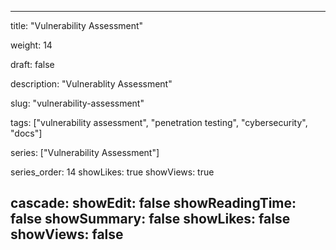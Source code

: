 ---

title: "Vulnerability Assessment"

weight: 14

draft: false

description: "Vulnerablity Assessment"

slug: "vulnerability-assessment"

tags: ["vulnerability assessment", "penetration testing", "cybersecurity", "docs"]

series: ["Vulnerability Assessment"]

series_order: 14
showLikes: true
showViews: true

cascade:
  showEdit: false
  showReadingTime: false
  showSummary: false
  showLikes: false
  showViews: false
---